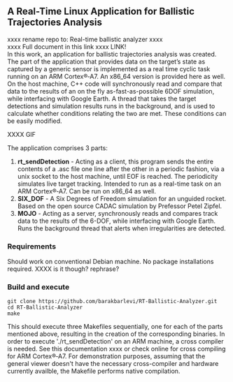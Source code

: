 ## A Real-Time Linux Application for Ballistic Trajectories Analysis
xxxx rename repo to: Real-time ballistic analyzer xxxx\
xxxx Full document in this link xxxx LINK!\
In this work, an application for ballistic trajectories analysis was created. The part of the application that provides data on the target’s state as captured by a generic sensor is implemented as a real time cyclic task running on an ARM Cortex®‑A7. An x86_64 version is provided here as well. On the host machine, C++ code will synchronously read and compare that data to the results of an on the fly as-fast-as-possible 6DOF simulation, while interfacing with Google Earth. A thread that takes the target detections and simulation results runs in the background, and is used to calculate whether conditions relating the two are met. These conditions can be easily modified.

XXXX GIF

The application comprises 3 parts:
1. **rt_sendDetection** - Acting as a client, this program sends the entire contents of a .asc file one line after the other in a periodic fashion, via a unix socket to the host machine, until EOF is reached. The periodicity simulates live target tracking. Intended to run as a real-time task on an ARM Cortex®‑A7. Can be run on x86_64 as well.
2. **SIX_DOF** - A Six Degrees of Freedom simulation for an unguided rocket. Based on the open source CADAC simulation by Prefessor Petel Zipfel.
3. **MOJO** - Acting as a server, synchronously reads and compares track data to the results of the 6-DOF, while interfacing with Google Earth. Runs the background thread that alerts when irregularities are detected.

### Requirements
Should work on conventional Debian machine. No package installations required.
XXXX is it though? rephrase? 

### Build and execute
```
git clone https://github.com/barakbarlevi/RT-Ballistic-Analyzer.git
cd RT-Ballistic-Analyzer
make
```
This should execute three Makefiles sequentially, one for each of the parts mentioned above, resulting in the creation of the corresponding binaries.
In order to execute './rt_sendDetection' on an ARM machine, a cross compiler is needed. See this documentation xxxx or check online for cross compiling for ARM Cortex®‑A7.
For demonstration purposes, assuming that the general viewer doesn't have the necessary cross-compiler and hardware currently availble, the Makefile performs native compilation.
